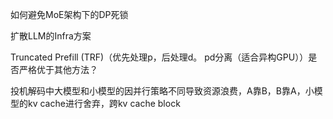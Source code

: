 如何避免MoE架构下的DP死锁 

扩散LLM的Infra方案

Truncated Prefill (TRF)（优先处理p，后处理d。   pd分离（适合异构GPU））是否严格优于其他方法？

投机解码中大模型和小模型的因并行策略不同导致资源浪费，A靠B，B靠A，小模型的kv cache进行舍弃，跨kv cache block
